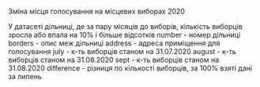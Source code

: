 Зміна місця голосування на місцевих виборах 2020

У датасеті дільниці, де за пару місяців до виборів, кількість виборців зросла або впала на 10% і більше відсотків
number - номер дільниці
borders -  опис меж дільниці
address  - адреса приміщення для голосування
july - к-ть виборців станом на 31.07.2020
august - к-ть виборців станом на 31.08.2020
sept - к-ть виборців станом на 31.08.2020
difference - різниця по кількості виборців, за 100% взяті дані за липень





